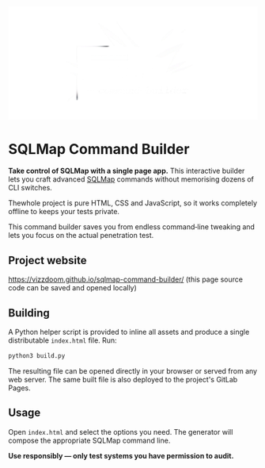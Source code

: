 ![SQLMAP --command-builder](logo-white.png)

# SQLMap Command Builder

**Take control of SQLMap with a single page app.** This interactive builder lets you craft advanced [SQLMap](https://github.com/sqlmapproject/sqlmap) commands without memorising dozens of CLI switches. 

Thewhole project is pure HTML, CSS and JavaScript, so it works completely offline to keeps your tests private.

This command builder saves you from endless command‑line tweaking and lets you focus on the actual penetration test.

## Project website

<https://vizzdoom.github.io/sqlmap-command-builder/>
(this page source code can be saved and opened locally)

## Building

A Python helper script is provided to inline all assets and produce a single distributable `index.html` file. Run:

```bash
python3 build.py
```

The resulting file can be opened directly in your browser or served from any web server. The same built file is also deployed to the project's GitLab Pages.

## Usage

Open `index.html` and select the options you need. The generator will compose the appropriate SQLMap command line.

**Use responsibly — only test systems you have permission to audit.**

